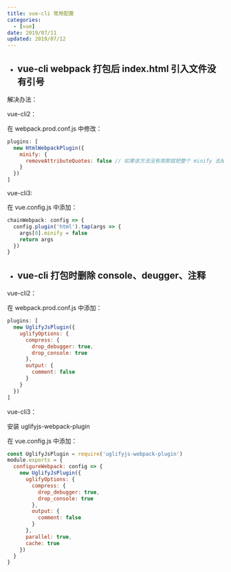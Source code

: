 ```yaml
---
title: vue-cli 常用配置
categories:
  - [vue]
date: 2019/07/11
updated: 2019/07/12
---
```


- ## vue-cli webpack 打包后 index.html 引入文件没有引号

解决办法：

vue-cli2：

在 webpack.prod.conf.js 中修改：

```js
plugins: [
  new HtmlWebpackPlugin({
    minify: {
      removeAttributeQuotes: false // 如果该方法没有用那就把整个 minify 去掉
    }
  })
]
```

vue-cli3:

在 vue.config.js 中添加：

```js
chainWebpack: config => {
  config.plugin('html').tap(args => {
    args[0].minify = false
    return args
  })
}
```

- ## vue-cli 打包时删除 console、deugger、注释

vue-cli2：

在 webpack.prod.conf.js 中添加：

```js
plugins: [
  new UglifyJsPlugin({
    uglifyOptions: {
      compress: {
        drop_debugger: true,
        drop_console: true
      },
      output: {
        comment: false
      }
    }
  })
]
```

vue-cli3：

安装 uglifyjs-webpack-plugin

在 vue.config.js 中添加：

```js
const UglifyJsPlugin = require('uglifyjs-webpack-plugin')
module.exports = {
  configureWebpack: config => {
    new UglifyJsPlugin({
      uglifyOptions: {
        compress: {
          drop_debugger: true,
          drop_console: true
        },
        output: {
          comment: false
        }
      },
      parallel: true,
      cache: true
    })
  }
}
```
